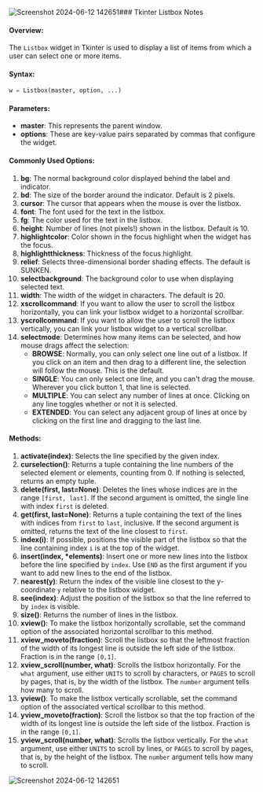 ![Screenshot 2024-06-12 142651](https://github.com/yashvisharma1204/Bootcamp/assets/137611141/cc8ad0c2-1fb3-4258-bc51-c9c0976e360b)### Tkinter Listbox Notes

#### Overview:
The `Listbox` widget in Tkinter is used to display a list of items from which a user can select one or more items.

#### Syntax:
```python
w = Listbox(master, option, ...)
```

#### Parameters:
- **master**: This represents the parent window.
- **options**: These are key-value pairs separated by commas that configure the widget.

#### Commonly Used Options:
1. **bg**: The normal background color displayed behind the label and indicator.
2. **bd**: The size of the border around the indicator. Default is 2 pixels.
3. **cursor**: The cursor that appears when the mouse is over the listbox.
4. **font**: The font used for the text in the listbox.
5. **fg**: The color used for the text in the listbox.
6. **height**: Number of lines (not pixels!) shown in the listbox. Default is 10.
7. **highlightcolor**: Color shown in the focus highlight when the widget has the focus.
8. **highlightthickness**: Thickness of the focus highlight.
9. **relief**: Selects three-dimensional border shading effects. The default is SUNKEN.
10. **selectbackground**: The background color to use when displaying selected text.
11. **width**: The width of the widget in characters. The default is 20.
12. **xscrollcommand**: If you want to allow the user to scroll the listbox horizontally, you can link your listbox widget to a horizontal scrollbar.
13. **yscrollcommand**: If you want to allow the user to scroll the listbox vertically, you can link your listbox widget to a vertical scrollbar.
14. **selectmode**: Determines how many items can be selected, and how mouse drags affect the selection:
    - **BROWSE**: Normally, you can only select one line out of a listbox. If you click on an item and then drag to a different line, the selection will follow the mouse. This is the default.
    - **SINGLE**: You can only select one line, and you can't drag the mouse. Wherever you click button 1, that line is selected.
    - **MULTIPLE**: You can select any number of lines at once. Clicking on any line toggles whether or not it is selected.
    - **EXTENDED**: You can select any adjacent group of lines at once by clicking on the first line and dragging to the last line.

#### Methods:
1. **activate(index)**: Selects the line specified by the given index.
2. **curselection()**: Returns a tuple containing the line numbers of the selected element or elements, counting from 0. If nothing is selected, returns an empty tuple.
3. **delete(first, last=None)**: Deletes the lines whose indices are in the range `[first, last]`. If the second argument is omitted, the single line with index `first` is deleted.
4. **get(first, last=None)**: Returns a tuple containing the text of the lines with indices from `first` to `last`, inclusive. If the second argument is omitted, returns the text of the line closest to `first`.
5. **index(i)**: If possible, positions the visible part of the listbox so that the line containing index `i` is at the top of the widget.
6. **insert(index, *elements)**: Insert one or more new lines into the listbox before the line specified by `index`. Use `END` as the first argument if you want to add new lines to the end of the listbox.
7. **nearest(y)**: Return the index of the visible line closest to the y-coordinate `y` relative to the listbox widget.
8. **see(index)**: Adjust the position of the listbox so that the line referred to by `index` is visible.
9. **size()**: Returns the number of lines in the listbox.
10. **xview()**: To make the listbox horizontally scrollable, set the command option of the associated horizontal scrollbar to this method.
11. **xview_moveto(fraction)**: Scroll the listbox so that the leftmost fraction of the width of its longest line is outside the left side of the listbox. Fraction is in the range `[0,1]`.
12. **xview_scroll(number, what)**: Scrolls the listbox horizontally. For the `what` argument, use either `UNITS` to scroll by characters, or `PAGES` to scroll by pages, that is, by the width of the listbox. The `number` argument tells how many to scroll.
13. **yview()**: To make the listbox vertically scrollable, set the command option of the associated vertical scrollbar to this method.
14. **yview_moveto(fraction)**: Scroll the listbox so that the top fraction of the width of its longest line is outside the left side of the listbox. Fraction is in the range `[0,1]`.
15. **yview_scroll(number, what)**: Scrolls the listbox vertically. For the `what` argument, use either `UNITS` to scroll by lines, or `PAGES` to scroll by pages, that is, by the height of the listbox. The `number` argument tells how many to scroll.

![Screenshot 2024-06-12 142651](https://github.com/yashvisharma1204/Bootcamp/assets/137611141/92fae375-daf5-4a00-b5a3-3796499868bf)
